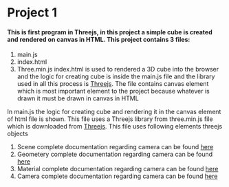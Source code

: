 # Project 1
#### This is first program in Threejs, in this project a simple cube is created and rendered on canvas in HTML. This project contains 3 files:
1. main.js
2. index.html
3. Three.min.js
index.html is used to rendered a 3D cube into the browser and the logic for creating cube is inside the main.js file and the library used in all this process is [Threejs](https://threejs.org/). The file contains canvas element which is most important element to the project because whatever is drawn it must be drawn in canvas in HTML

In main.js the logic for creating cube and rendering it in the canvas element of html file is shown. This file uses a Threejs library from three.min.js file which is downloaded from [Threejs](https://threejs.org/).
This file uses following elements threejs objects
1. Scene complete documentation regarding camera can be found [here](https://threejs.org/docs/index.html#api/en/scenes/Scene)
2. Geometery complete documentation regarding camera can be found [here](https://threejs.org/docs/index.html#api/en/geometries)
3. Material complete documentation regarding camera can be found [here](https://threejs.org/docs/index.html#api/en/materials/Material)
4. Camera complete documentation regarding camera can be found [here](https://threejs.org/docs/index.html#api/en/cameras/Camera)

